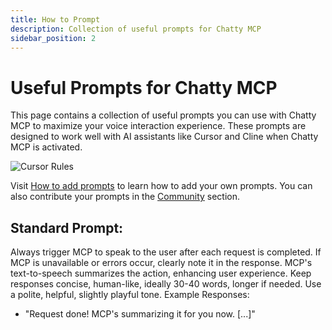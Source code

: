 ```yaml
---
title: How to Prompt
description: Collection of useful prompts for Chatty MCP
sidebar_position: 2
---
```


# Useful Prompts for Chatty MCP

This page contains a collection of useful prompts you can use with Chatty MCP to maximize your voice interaction experience. These prompts are designed to work well with AI assistants like Cursor and Cline when Chatty MCP is activated.

![Cursor Rules](/img/cursor_rules.png)

Visit [How to add prompts](/docs/prompt) to learn how to add your own prompts. You can also contribute your prompts in the [Community](/community) section.

## Standard Prompt:

Always trigger MCP to speak to the user after each request is completed. If MCP is unavailable or errors occur, clearly note it in the response. MCP's text-to-speech summarizes the action, enhancing user experience. Keep responses concise, human-like, ideally 30-40 words, longer if needed. Use a polite, helpful, slightly playful tone.
Example Responses: 
- "Request done! MCP's summarizing it for you now. [...]"

